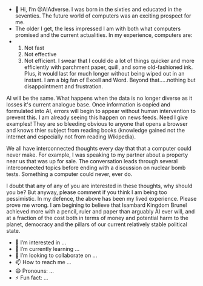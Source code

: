 - 👋 Hi, I’m @AIAdverse. I was born in the sixties and educated in the seventies. The future world of computers was an exciting prospect for me.
- The older I get, the less impressed I am with both what computers promised and the current actualities. In my experience, computers are:
- 1) Not fast
  2) Not effective
  3) Not efficient.
I swear that I could do a lot of things quicker and more efficiently with parchment paper, quill, and some old-fashioned ink. Plus, it would last for much longer without being wiped out in an instant.
I am a big fan of Excell and Word. Beyond that.....nothing but disappointment and frustration.

AI will be the same. What happens when the data is no longer diverse as it losses it's current analogue base. 
Once information is copied and formulated into AI, errors will begin to appear without human intervention to prevent this. 
I am already seeing this happen on news feeds. Need I give examples! They are so bleeding obvious to anyone that opens a browser and knows thier subject from reading books (knowledge gained not the internet and especially not from reading Wikipedia).

We all have interconnected thoughts every day that that a computer could never make.
For example, I was speaking to my partner about a property near us that was up for sale. 
The conversation leads through several interconnected topics before ending with a discussion on nuclear bomb tests.
Something a computer could never, ever do.

I doubt that any of any of you are interested in these thoughts, why should you be? But anyway, please comment if you think I am being too pessimistic. 
In my defence, the above has been my lived experience. Please prove me wrong. 
I am begining to believe that Isambard Kingdom Brunel achieved more with a pencil, ruler and paper than arguably AI ever will, and at a fraction of the cost both in terms of money and potential harm to the planet, democracy and the pillars of our current relatively stable political state.

- 👀 I’m interested in ...
- 🌱 I’m currently learning ...
- 💞️ I’m looking to collaborate on ...
- 📫 How to reach me ...
- 😄 Pronouns: ...
- ⚡ Fun fact: ...

<!---
AIAdverse/AIAdverse is a ✨ special ✨ repository because its `README.md` (this file) appears on your GitHub profile.
You can click the Preview link to take a look at your changes.
--->
